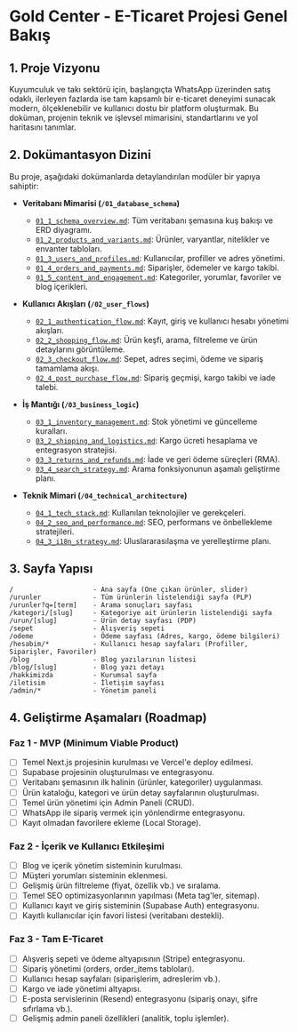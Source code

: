 # Gold Center - E-Ticaret Projesi Genel Bakış

## 1. Proje Vizyonu
Kuyumculuk ve takı sektörü için, başlangıçta WhatsApp üzerinden satış odaklı, ilerleyen fazlarda ise tam kapsamlı bir e-ticaret deneyimi sunacak modern, ölçeklenebilir ve kullanıcı dostu bir platform oluşturmak. Bu doküman, projenin teknik ve işlevsel mimarisini, standartlarını ve yol haritasını tanımlar.

## 2. Dokümantasyon Dizini
Bu proje, aşağıdaki dokümanlarda detaylandırılan modüler bir yapıya sahiptir:

- **Veritabanı Mimarisi (`/01_database_schema`)**
  - [`01_1_schema_overview.md`](./01_database_schema/01_1_schema_overview.md): Tüm veritabanı şemasına kuş bakışı ve ERD diyagramı.
  - [`01_2_products_and_variants.md`](./01_database_schema/01_2_products_and_variants.md): Ürünler, varyantlar, nitelikler ve envanter tabloları.
  - [`01_3_users_and_profiles.md`](./01_database_schema/01_3_users_and_profiles.md): Kullanıcılar, profiller ve adres yönetimi.
  - [`01_4_orders_and_payments.md`](./01_database_schema/01_4_orders_and_payments.md): Siparişler, ödemeler ve kargo takibi.
  - [`01_5_content_and_engagement.md`](./01_database_schema/01_5_content_and_engagement.md): Kategoriler, yorumlar, favoriler ve blog içerikleri.

- **Kullanıcı Akışları (`/02_user_flows`)**
  - [`02_1_authentication_flow.md`](./02_user_flows/02_1_authentication_flow.md): Kayıt, giriş ve kullanıcı hesabı yönetimi akışları.
  - [`02_2_shopping_flow.md`](./02_user_flows/02_2_shopping_flow.md): Ürün keşfi, arama, filtreleme ve ürün detaylarını görüntüleme.
  - [`02_3_checkout_flow.md`](./02_user_flows/02_3_checkout_flow.md): Sepet, adres seçimi, ödeme ve sipariş tamamlama akışı.
  - [`02_4_post_purchase_flow.md`](./02_user_flows/02_4_post_purchase_flow.md): Sipariş geçmişi, kargo takibi ve iade talebi.

- **İş Mantığı (`/03_business_logic`)**
  - [`03_1_inventory_management.md`](./03_business_logic/03_1_inventory_management.md): Stok yönetimi ve güncelleme kuralları.
  - [`03_2_shipping_and_logistics.md`](./03_business_logic/03_2_shipping_and_logistics.md): Kargo ücreti hesaplama ve entegrasyon stratejisi.
  - [`03_3_returns_and_refunds.md`](./03_business_logic/03_3_returns_and_refunds.md): İade ve geri ödeme süreçleri (RMA).
  - [`03_4_search_strategy.md`](./03_business_logic/03_4_search_strategy.md): Arama fonksiyonunun aşamalı geliştirme planı.

- **Teknik Mimari (`/04_technical_architecture`)**
  - [`04_1_tech_stack.md`](./04_technical_architecture/04_1_tech_stack.md): Kullanılan teknolojiler ve gerekçeleri.
  - [`04_2_seo_and_performance.md`](./04_technical_architecture/04_2_seo_and_performance.md): SEO, performans ve önbellekleme stratejileri.
  - [`04_3_i18n_strategy.md`](./04_technical_architecture/04_3_i18n_strategy.md): Uluslararasılaşma ve yerelleştirme planı.

## 3. Sayfa Yapısı
```
/                    - Ana sayfa (Öne çıkan ürünler, slider)
/urunler             - Tüm ürünlerin listelendiği sayfa (PLP)
/urunler?q=[term]    - Arama sonuçları sayfası
/kategori/[slug]     - Kategoriye ait ürünlerin listelendiği sayfa
/urun/[slug]         - Ürün detay sayfası (PDP)
/sepet               - Alışveriş sepeti
/odeme               - Ödeme sayfası (Adres, kargo, ödeme bilgileri)
/hesabim/*           - Kullanıcı hesap sayfaları (Profiller, Siparişler, Favoriler)
/blog                - Blog yazılarının listesi
/blog/[slug]         - Blog yazı detayı
/hakkimizda          - Kurumsal sayfa
/iletisim            - İletişim sayfası
/admin/*             - Yönetim paneli
```

## 4. Geliştirme Aşamaları (Roadmap)

### Faz 1 - MVP (Minimum Viable Product)
- [ ] Temel Next.js projesinin kurulması ve Vercel'e deploy edilmesi.
- [ ] Supabase projesinin oluşturulması ve entegrasyonu.
- [ ] Veritabanı şemasının ilk halinin (ürünler, kategoriler) uygulanması.
- [ ] Ürün kataloğu, kategori ve ürün detay sayfalarının oluşturulması.
- [ ] Temel ürün yönetimi için Admin Paneli (CRUD).
- [ ] WhatsApp ile sipariş vermek için yönlendirme entegrasyonu.
- [ ] Kayıt olmadan favorilere ekleme (Local Storage).

### Faz 2 - İçerik ve Kullanıcı Etkileşimi
- [ ] Blog ve içerik yönetim sisteminin kurulması.
- [ ] Müşteri yorumları sisteminin eklenmesi.
- [ ] Gelişmiş ürün filtreleme (fiyat, özellik vb.) ve sıralama.
- [ ] Temel SEO optimizasyonlarının yapılması (Meta tag'ler, sitemap).
- [ ] Kullanıcı kayıt ve giriş sisteminin (Supabase Auth) entegrasyonu.
- [ ] Kayıtlı kullanıcılar için favori listesi (veritabanı destekli).

### Faz 3 - Tam E-Ticaret
- [ ] Alışveriş sepeti ve ödeme altyapısının (Stripe) entegrasyonu.
- [ ] Sipariş yönetimi (orders, order_items tabloları).
- [ ] Kullanıcı hesap sayfaları (siparişlerim, adreslerim vb.).
- [ ] Kargo ve iade yönetimi altyapısı.
- [ ] E-posta servislerinin (Resend) entegrasyonu (sipariş onayı, şifre sıfırlama vb.).
- [ ] Gelişmiş admin paneli özellikleri (analitik, toplu işlemler). 